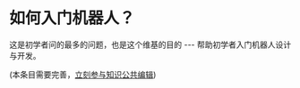 # 如何入门机器人？

这是初学者问的最多的问题，也是这个维基的目的 --- 帮助初学者入门机器人设计与开发。

(本条目需要完善，[立刻参与知识公共编辑](/how-to-contribute/))
